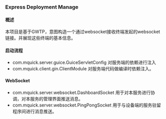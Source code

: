 <h3>Express Deployment Manage</h3>
<h4>概述</h4>
本项目是基于GWTP，意图构造一个通过websocket接收终端发起的websocket链接。并展现这些终端的基本信息。
<h4>启动流程</h4>
<ul>
<li>com.mquick.server.guice.GuiceServletConfig 对服务端的依赖进行注入</li>
<li>com.mquick.client.gin.ClientModule 对服务端代码做编译时依赖注入。</li>
</ul>
<h4>WebSocket</h4>
<ul>
<li>com.mquick.server.websocket.DashboardSocket 用于对本服务进行协调，对本服务的管理界面推送消息。</li>
<li>com.mquick.server.websocket.PingPongSocket 用于与设备端的服务驻留程序间进行消息推送。</li>
</ul>
